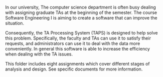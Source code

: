 In our university, The computer science department is often busy dealing with assigning graduate TAs at the beginning of
the semester. The course Software Engineering I is aiming to create a software that can improve the situation. 

Consequently, the TA Processing System (TAPS) is designed to help solve this problem. Specifically,
the faculty and TAs can use it to satisfy their requests, and administrators can use it to deal with the data
more conveniently. In general this software is able to increase the efficiency when dealing with the TA
issues.

This folder includes eight assignments which cover different stages of analysis and design. See specific documents 
for more information.
